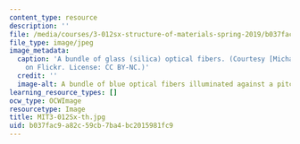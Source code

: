 ```yaml
---
content_type: resource
description: ''
file: /media/courses/3-012sx-structure-of-materials-spring-2019/b037fac9a82c59cb7ba4bc2015981fc9_MIT3-012Sx-th.jpg
file_type: image/jpeg
image_metadata:
  caption: 'A bundle of glass (silica) optical fibers. (Courtesy [Michael Wyszomierski](https://www.flickr.com/photos/wysz/86759396)
    on Flickr. License: CC BY-NC.)'
  credit: ''
  image-alt: A bundle of blue optical fibers illuminated against a pitch black background.
learning_resource_types: []
ocw_type: OCWImage
resourcetype: Image
title: MIT3-012Sx-th.jpg
uid: b037fac9-a82c-59cb-7ba4-bc2015981fc9
---
```

